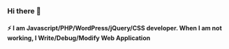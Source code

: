 ### Hi there 👋

#### ⚡ I am Javascript/PHP/WordPress/jQuery/CSS developer. When I am not working, I Write/Debug/Modify Web Application

<!--
**ujw0l/ujw0l** is a ✨ _special_ ✨ repository because its `README.md` (this file) appears on your GitHub profile.

Here are some ideas to get you started:

- ç I’m currently working on ...
- 🌱 I’m currently learning ...
- 👯 I’m looking to collaborate on ...
- 🤔 I’m looking for help with ...
- 💬 Ask me about ...
- 📫 How to reach me: ...
- 😄 Pronouns: ...
- ⚡ Fun fact: ...
-->
